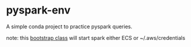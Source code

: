 # pyspark-env
A simple conda project to practice pyspark queries.


note: this [bootstrap class](./src/fraser/bootstrap.py) will start spark either ECS or ~/.aws/credentials 
